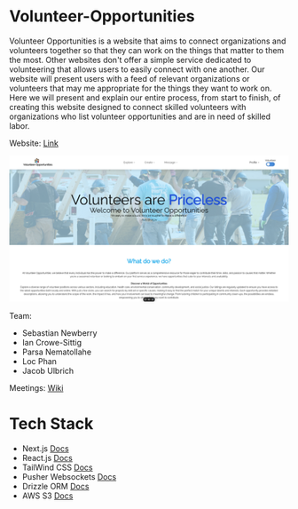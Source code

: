 # Volunteer-Opportunities

Volunteer Opportunities is a website that aims to connect organizations and volunteers together so that they can work on the things that matter to them the most. Other websites don't offer a simple service dedicated to volunteering that allows users to easily connect with one another. Our website will present users with a feed of relevant organizations or volunteers that may me appropriate for the things they want to work on. Here we will present and explain our entire process, from start to finish, of creating this website designed to connect skilled volunteers with organizations who list volunteer opportunities and are in need of skilled labor.

Website: [Link](https://volunteer-opportunities.vercel.app/)

![VolunteerOpportunities](public/Volunteer_Opportunities.png)

Team:

- Sebastian Newberry
- Ian Crowe-Sittig
- Parsa Nematollahe
- Loc Phan
- Jacob Ulbrich

Meetings: [Wiki](https://github.com/WSU-4110/Volunteer-Opportunities/wiki)

# Tech Stack

- Next.js [Docs](https://nextjs.org/docs)
- React.js [Docs](https://react.dev/reference/react)
- TailWind CSS [Docs](https://tailwindcss.com/docs/installation)
- Pusher Websockets [Docs](https://pusher.com/docs/)
- Drizzle ORM [Docs](https://orm.drizzle.team/docs/overview)
- AWS S3 [Docs](https://pusher.com/docs/)
